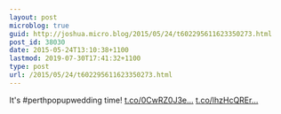 ```yaml
---
layout: post
microblog: true
guid: http://joshua.micro.blog/2015/05/24/t602295611623350273.html
post_id: 38030
date: 2015-05-24T13:10:38+1100
lastmod: 2019-07-30T17:41:32+1100
type: post
url: /2015/05/24/t602295611623350273.html
---
```

It's #perthpopupwedding time! [t.co/0CwRZ0J3e...](http://t.co/0CwRZ0J3eR) [t.co/lhzHcQREr...](http://t.co/lhzHcQREr8)
